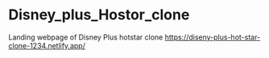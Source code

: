 # Disney_plus_Hostor_clone
Landing webpage of Disney Plus hotstar clone
https://diseny-plus-hot-star-clone-1234.netlify.app/
